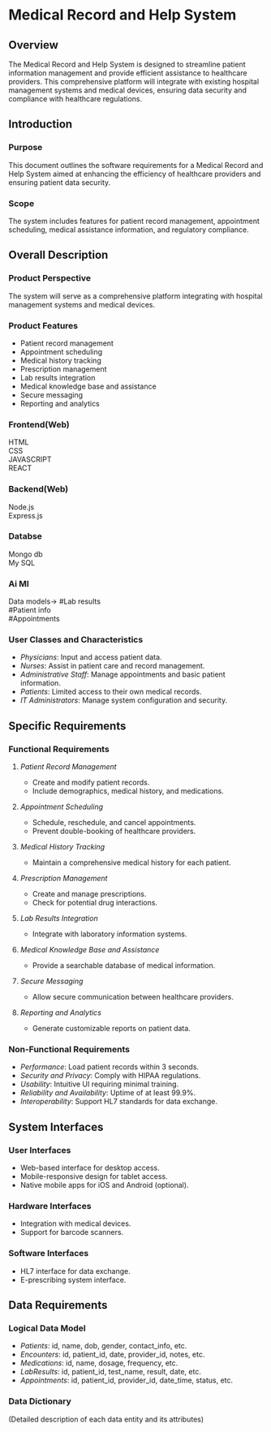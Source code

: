 # Medical Record and Help System

## Overview
The Medical Record and Help System is designed to streamline patient information management and provide efficient assistance to healthcare providers. This comprehensive platform will integrate with existing hospital management systems and medical devices, ensuring data security and compliance with healthcare regulations.

## Introduction

### Purpose
This document outlines the software requirements for a Medical Record and Help System aimed at enhancing the efficiency of healthcare providers and ensuring patient data security.

### Scope
The system includes features for patient record management, appointment scheduling, medical assistance information, and regulatory compliance.

## Overall Description

### Product Perspective
The system will serve as a comprehensive platform integrating with hospital management systems and medical devices.

### Product Features
- Patient record management
- Appointment scheduling
- Medical history tracking
- Prescription management
- Lab results integration
- Medical knowledge base and assistance
- Secure messaging
- Reporting and analytics

### Frontend(Web)
HTML
<br>
CSS
<br>
JAVASCRIPT
<br>
REACT

### Backend(Web)
Node.js <br>
Express.js

### Databse
Mongo db
<br>
My SQL

### Ai Ml
Data models->
               #Lab results <br>
               #Patient info <br>
               #Appointments <br>

### User Classes and Characteristics
- *Physicians*: Input and access patient data.
- *Nurses*: Assist in patient care and record management.
- *Administrative Staff*: Manage appointments and basic patient information.
- *Patients*: Limited access to their own medical records.
- *IT Administrators*: Manage system configuration and security.

## Specific Requirements

### Functional Requirements
1. *Patient Record Management*
   - Create and modify patient records.
   - Include demographics, medical history, and medications.

2. *Appointment Scheduling*
   - Schedule, reschedule, and cancel appointments.
   - Prevent double-booking of healthcare providers.

3. *Medical History Tracking*
   - Maintain a comprehensive medical history for each patient.

4. *Prescription Management*
   - Create and manage prescriptions.
   - Check for potential drug interactions.

5. *Lab Results Integration*
   - Integrate with laboratory information systems.

6. *Medical Knowledge Base and Assistance*
   - Provide a searchable database of medical information.

7. *Secure Messaging*
   - Allow secure communication between healthcare providers.

8. *Reporting and Analytics*
   - Generate customizable reports on patient data.

### Non-Functional Requirements
- *Performance*: Load patient records within 3 seconds.
- *Security and Privacy*: Comply with HIPAA regulations.
- *Usability*: Intuitive UI requiring minimal training.
- *Reliability and Availability*: Uptime of at least 99.9%.
- *Interoperability*: Support HL7 standards for data exchange.

## System Interfaces

### User Interfaces
- Web-based interface for desktop access.
- Mobile-responsive design for tablet access.
- Native mobile apps for iOS and Android (optional).

### Hardware Interfaces
- Integration with medical devices.
- Support for barcode scanners.

### Software Interfaces
- HL7 interface for data exchange.
- E-prescribing system interface.

## Data Requirements

### Logical Data Model
- *Patients*: id, name, dob, gender, contact_info, etc.
- *Encounters*: id, patient_id, date, provider_id, notes, etc.
- *Medications*: id, name, dosage, frequency, etc.
- *LabResults*: id, patient_id, test_name, result, date, etc.
- *Appointments*: id, patient_id, provider_id, date_time, status, etc.

### Data Dictionary
(Detailed description of each data entity and its attributes)
